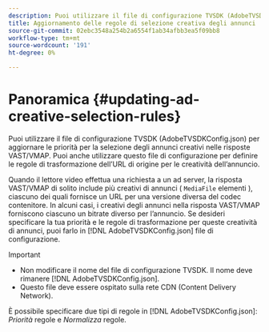 ```yaml
---
description: Puoi utilizzare il file di configurazione TVSDK (AdobeTVSDKConfig.json) per aggiornare le priorità per la selezione degli annunci creativi nelle risposte VAST/VMAP. Puoi anche utilizzare questo file di configurazione per definire le regole di trasformazione dell’URL di origine per le creatività dell’annuncio.
title: Aggiornamento delle regole di selezione creativa degli annunci
source-git-commit: 02ebc3548a254b2a6554f1ab34afbb3ea5f09bb8
workflow-type: tm+mt
source-wordcount: '191'
ht-degree: 0%

---
```


# Panoramica {#updating-ad-creative-selection-rules}

Puoi utilizzare il file di configurazione TVSDK (AdobeTVSDKConfig.json) per aggiornare le priorità per la selezione degli annunci creativi nelle risposte VAST/VMAP. Puoi anche utilizzare questo file di configurazione per definire le regole di trasformazione dell’URL di origine per le creatività dell’annuncio.

Quando il lettore video effettua una richiesta a un ad server, la risposta VAST/VMAP di solito include più creativi di annunci ( `MediaFile` elementi ), ciascuno dei quali fornisce un URL per una versione diversa del codec contenitore. In alcuni casi, i creativi degli annunci nella risposta VAST/VMAP forniscono ciascuno un bitrate diverso per l’annuncio. Se desideri specificare la tua priorità e le regole di trasformazione per queste creatività di annunci, puoi farlo in [!DNL AdobeTVSDKConfig.json] file di configurazione.

>[!IMPORTANT]
>
>* Non modificare il nome del file di configurazione TVSDK. Il nome deve rimanere [!DNL AdobeTVSDKConfig.json].
>* Questo file deve essere ospitato sulla rete CDN (Content Delivery Network).
>

È possibile specificare due tipi di regole in [!DNL AdobeTVSDKConfig.json]: *Priorità* regole e *Normalizza* regole.
